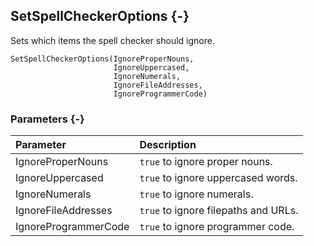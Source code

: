## SetSpellCheckerOptions {-}

Sets which items the spell checker should ignore.

```{sql}
SetSpellCheckerOptions(IgnoreProperNouns,
                       IgnoreUppercased,
                       IgnoreNumerals,
                       IgnoreFileAddresses,
                       IgnoreProgrammerCode)
```

### Parameters {-}

Parameter | Description
| :-- | :-- |
IgnoreProperNouns | `true` to ignore proper nouns.
IgnoreUppercased | `true` to ignore uppercased words.
IgnoreNumerals | `true` to ignore numerals.
IgnoreFileAddresses | `true` to ignore filepaths and URLs.
IgnoreProgrammerCode | `true` to ignore programmer code.